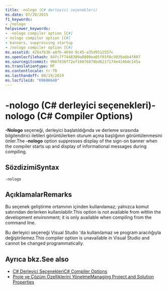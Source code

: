 ```yaml
---
title: -nologo (C# derleyici seçenekleri)
ms.date: 07/20/2015
f1_keywords:
- /nologo
helpviewer_keywords:
- -nologo compiler option [C#]
- nologo compiler option [C#]
- banners, suppressing startup
- /nologo compiler option [C#]
ms.assetid: 426afb36-a8fb-469d-9c45-a35d9512557c
ms.openlocfilehash: 84fc7f7448309a0800ea05f03f0c5039a6b4f807
ms.sourcegitcommit: 986f836f72ef10876878bd6217174e41464c145a
ms.translationtype: MT
ms.contentlocale: tr-TR
ms.lasthandoff: 08/19/2019
ms.locfileid: "69606648"
---
```

# <a name="-nologo-c-compiler-options"></a><span data-ttu-id="e423b-102">-nologo (C# derleyici seçenekleri)</span><span class="sxs-lookup"><span data-stu-id="e423b-102">-nologo (C# Compiler Options)</span></span>
<span data-ttu-id="e423b-103">**-Nologo** seçeneği, derleyici başlatıldığında ve derleme sırasında bilgilendirici iletileri görüntülerken oturum açma başlığının görüntülenmesini önler.</span><span class="sxs-lookup"><span data-stu-id="e423b-103">The **-nologo** option suppresses display of the sign-on banner when the compiler starts up and display of informational messages during compiling.</span></span>  
  
## <a name="syntax"></a><span data-ttu-id="e423b-104">Sözdizimi</span><span class="sxs-lookup"><span data-stu-id="e423b-104">Syntax</span></span>  
  
```console  
-nologo  
```  
  
## <a name="remarks"></a><span data-ttu-id="e423b-105">Açıklamalar</span><span class="sxs-lookup"><span data-stu-id="e423b-105">Remarks</span></span>  
 <span data-ttu-id="e423b-106">Bu seçenek geliştirme ortamının içinden kullanılamaz; yalnızca komut satırından derlerken kullanılabilir.</span><span class="sxs-lookup"><span data-stu-id="e423b-106">This option is not available from within the development environment; it is only available when compiling from the command line.</span></span>  
  
 <span data-ttu-id="e423b-107">Bu derleyici seçeneği Visual Studio 'da kullanılamaz ve program aracılığıyla değiştirilemez.</span><span class="sxs-lookup"><span data-stu-id="e423b-107">This compiler option is unavailable in Visual Studio and cannot be changed programmatically.</span></span>  
  
## <a name="see-also"></a><span data-ttu-id="e423b-108">Ayrıca bkz.</span><span class="sxs-lookup"><span data-stu-id="e423b-108">See also</span></span>

- [<span data-ttu-id="e423b-109">C# Derleyici Seçenekleri</span><span class="sxs-lookup"><span data-stu-id="e423b-109">C# Compiler Options</span></span>](./index.md)
- [<span data-ttu-id="e423b-110">Proje ve Çözüm Özelliklerini Yönetme</span><span class="sxs-lookup"><span data-stu-id="e423b-110">Managing Project and Solution Properties</span></span>](/visualstudio/ide/managing-project-and-solution-properties)
